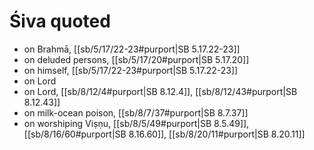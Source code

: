 # Śiva quoted

* on Brahmā, [[sb/5/17/22-23#purport|SB 5.17.22-23]]
* on deluded persons, [[sb/5/17/20#purport|SB 5.17.20]]
* on himself, [[sb/5/17/22-23#purport|SB 5.17.22-23]]
* on Lord 
* on Lord, [[sb/8/12/4#purport|SB 8.12.4]], [[sb/8/12/43#purport|SB 8.12.43]]
* on milk-ocean poison, [[sb/8/7/37#purport|SB 8.7.37]]
* on worshiping Viṣṇu, [[sb/8/5/49#purport|SB 8.5.49]], [[sb/8/16/60#purport|SB 8.16.60]], [[sb/8/20/11#purport|SB 8.20.11]]
